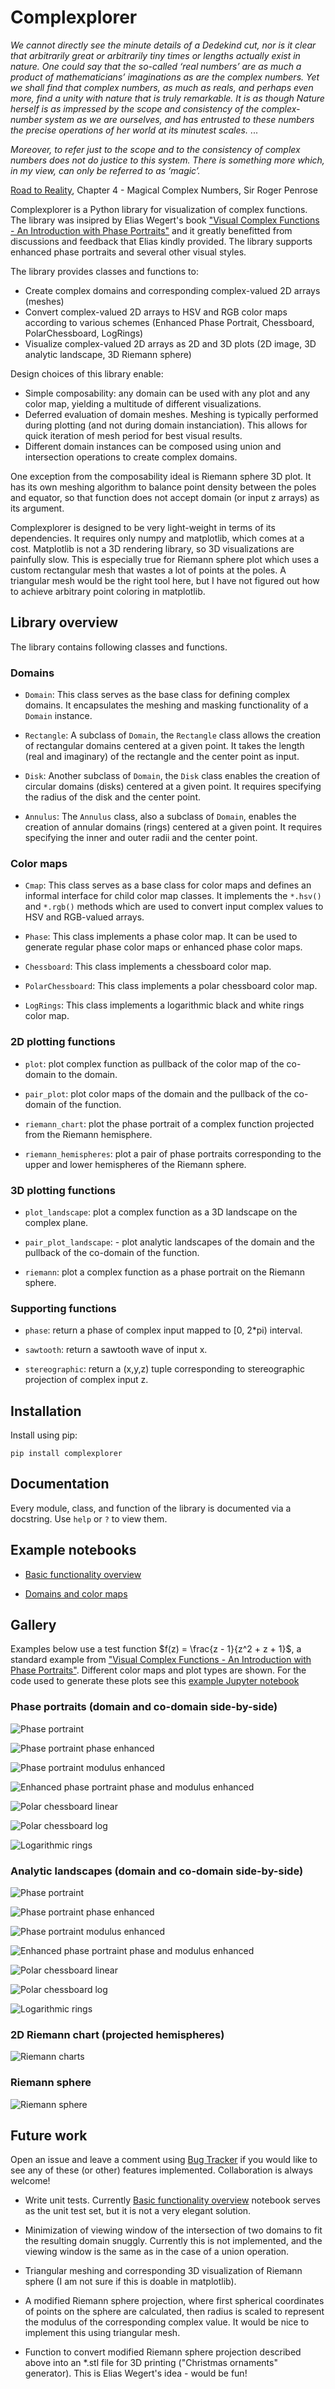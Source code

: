 # Complexplorer

*We cannot directly see the minute details of a Dedekind cut, nor is it clear that arbitrarily great or
arbitrarily tiny times or lengths actually exist in nature. One could say that 
the so-called ‘real numbers’ are as much a product of mathematicians’ 
imaginations as are the complex numbers. Yet we shall find that complex 
numbers, as much as reals, and perhaps even more, find a unity with 
nature that is truly remarkable. It is as though Nature herself is as 
impressed by the scope and consistency of the complex-number system 
as we are ourselves, and has entrusted to these numbers the precise 
operations of her world at its minutest scales.* ...

*Moreover, to refer just to the scope and to the consistency of complex 
numbers does not do justice to this system. There is something more 
which, in my view, can only be referred to as ‘magic’.*

[Road to Reality](https://www.ams.org/notices/200606/rev-blank.pdf), Chapter 4 - Magical Complex Numbers, Sir Roger Penrose

Complexplorer is a Python library for visualization of complex functions. 
The library was insipred by Elias Wegert's book ["Visual Complex Functions - An Introduction with Phase Portraits"](https://link.springer.com/book/10.1007/978-3-0348-0180-5) and it greatly benefitted from discussions and feedback that Elias kindly provided. The library supports enhanced phase portraits and 
several other visual styles. 

The library provides classes and functions to:  

* Create complex domains and corresponding complex-valued 2D arrays (meshes)
* Convert complex-valued 2D arrays to HSV and RGB color maps according to various schemes (Enhanced Phase Portrait, Chessboard, PolarChessboard, LogRings)
* Visualize complex-valued 2D arrays as 2D and 3D plots (2D image, 3D analytic landscape, 3D Riemann sphere)

Design choices of this library enable:  

* Simple composability: any domain can be used with any plot and any color map, yielding a multitude of different visualizations.
* Deferred evaluation of domain meshes. Meshing is typically performed during plotting (and not during domain instanciation). This allows for quick iteration of mesh period for best visual results.
* Different domain instances can be composed using union and intersection operations to create complex domains.

One exception from the composability ideal is Riemann sphere 3D plot. It has its own meshing algorithm to balance point density between the poles and equator, so that function does not accept domain (or input z arrays) as its argument.

Complexplorer is designed to be very light-weight in terms of its dependencies. It requires only numpy and matplotlib, which comes at a cost. 
Matplotlib is not a 3D rendering library, so 3D visualizations are painfully slow. This is especially true for Riemann sphere plot which uses 
a custom rectangular mesh that wastes a lot of points at the poles. A triangular mesh would be the right tool here, but I have not figured out how to achieve arbitrary point coloring in matplotlib.

## Library overview

The library contains following classes and functions.

### Domains

* `Domain`: This class serves as the base class for defining complex domains. It encapsulates 
the meshing and masking functionality of a `Domain` instance.

* `Rectangle`: A subclass of `Domain`, the `Rectangle` class allows the creation of rectangular domains centered at a given point. 
It takes the length (real and imaginary) of the rectangle and the center point as input.

* `Disk`: Another subclass of `Domain`, the `Disk` class enables the creation of circular domains (disks) centered at a given point.
It requires specifying the radius of the disk and the center point.

* `Annulus`: The `Annulus` class, also a subclass of `Domain`, enables the creation of annular domains (rings) centered at a given point.
It requires specifying the inner and outer radii and the center point.

### Color maps

* `Cmap`: This class serves as a base class for color maps and defines 
an informal interface for child color map classes. It implements 
the `*.hsv()` and `*.rgb()` methods which are used to convert 
input complex values to HSV and RGB-valued arrays.

* `Phase`: This class implements a phase color map. It can be used
to generate regular phase color maps or enhanced phase color maps.

* `Chessboard`: This class implements a chessboard color map.

* `PolarChessboard`: This class implements a polar chessboard color map.

* `LogRings`: This class implements a logarithmic black and white rings color map.

### 2D plotting functions

* `plot`: plot complex function as pullback of the color map of the co-domain to the domain.

* `pair_plot`: plot color maps of the domain and the pullback of the co-domain of the function.

* `riemann_chart`: plot the phase portrait of a complex function projected from the Riemann hemisphere.

* `riemann_hemispheres`: plot a pair of phase portraits corresponding to the upper and lower hemispheres of the Riemann sphere.

### 3D plotting functions

* `plot_landscape`: plot a complex function as a 3D landscape on the complex plane.

* `pair_plot_landscape`: - plot analytic landscapes of the domain and the pullback of the co-domain of the function.

* `riemann`: plot a complex function as a phase portrait on the Riemann sphere.

### Supporting functions

* `phase`: return a phase of complex input mapped to [0, 2*pi) interval.

* `sawtooth`: return a sawtooth wave of input x.

* `stereographic`: return a (x,y,z) tuple corresponding to stereographic projection of complex input z.

## Installation

Install using pip:

```
pip install complexplorer
```

## Documentation

Every module, class, and function of the library is documented via a docstring. Use `help` or `?` to view them.

## Example notebooks

* [Basic functionality overview](https://github.com/kuvychko/complexplorer/tree/main/examples/plots_example.ipynb)

* [Domains and color maps](https://github.com/kuvychko/complexplorer/tree/main/examples/domains_cmaps_example.ipynb)

## Gallery

Examples below use a test function $f(z) = \frac{z - 1}{z^2 + z + 1}$, a standard example from ["Visual Complex Functions - An Introduction with Phase Portraits"](https://link.springer.com/book/10.1007/978-3-0348-0180-5). Different color maps and plot types are shown. For the code used to generate these plots see this [example Jupyter notebook](https://github.com/kuvychko/complexplorer/tree/main/examples/plot_example.ipynb)

### Phase portraits (domain and co-domain side-by-side)

![Phase portraint](https://github.com/kuvychko/complexplorer/blob/main/examples/gallery/Phase_portrait_2d.png?raw=true)


![Phase portraint phase enhanced](https://github.com/kuvychko/complexplorer/blob/main/examples/gallery/Phase_portrait_phase_enhanced_2d.png?raw=true)

![Phase portraint modulus enhanced](https://github.com/kuvychko/complexplorer/blob/main/examples/gallery/Phase_portrait_modulus_enhanced_2d.png?raw=true)

![Enhanced phase portraint phase and modulus enhanced](https://github.com/kuvychko/complexplorer/blob/main/examples/gallery/Enhanced_phase_portrait_phase_and_modulus_enhanced_2d.png?raw=true)

![Polar chessboard linear](https://github.com/kuvychko/complexplorer/blob/main/examples/gallery/Polar_chessboard_linear_modulus_spacing_2d.png?raw=true)

![Polar chessboard log](https://github.com/kuvychko/complexplorer/blob/main/examples/gallery/Polar_chessboard_log_modulus_spacing_2d.png?raw=true)

![Logarithmic rings](https://github.com/kuvychko/complexplorer/blob/main/examples/gallery/Logarithmic_rings_2d.png?raw=true)

### Analytic landscapes  (domain and co-domain side-by-side)

![Phase portraint](https://github.com/kuvychko/complexplorer/blob/main/examples/gallery/Phase_portrait_3d.png?raw=true)

![Phase portraint phase enhanced](https://github.com/kuvychko/complexplorer/blob/main/examples/gallery/Phase_portrait_phase_enhanced_3d.png?raw=true)

![Phase portraint modulus enhanced](https://github.com/kuvychko/complexplorer/blob/main/examples/gallery/Phase_portrait_modulus_enhanced_3d.png?raw=true)

![Enhanced phase portraint phase and modulus enhanced](https://github.com/kuvychko/complexplorer/blob/main/examples/gallery/Enhanced_phase_portrait_phase_and_modulus_enhanced_3d.png?raw=true)

![Polar chessboard linear](https://github.com/kuvychko/complexplorer/blob/main/examples/gallery/Polar_chessboard_linear_modulus_spacing_3d.png?raw=true)

![Polar chessboard log](https://github.com/kuvychko/complexplorer/blob/main/examples/gallery/Polar_chessboard_log_modulus_spacing_3d.png?raw=true)

![Logarithmic rings](https://github.com/kuvychko/complexplorer/blob/main/examples/gallery/Logarithmic_rings_3d.png?raw=true)

### 2D Riemann chart (projected hemispheres)

![Riemann charts](https://github.com/kuvychko/complexplorer/blob/main/examples/gallery/riemann_chart_2d.png?raw=true)

### Riemann sphere

![Riemann sphere](https://github.com/kuvychko/complexplorer/blob/main/examples/gallery/riemann_sphere_3d.png?raw=true)

## Future work

Open an issue and leave a comment using [Bug Tracker](https://github.com/kuvychko/complexplorer/issues) if you would like to see any of these (or other) features implemented. Collaboration is always welcome!

* Write unit tests. Currently [Basic functionality overview](https://github.com/kuvychko/complexplorer/tree/main/examples/plots_example.ipynb) notebook serves as the unit test set, but it is not a very elegant solution.

* Minimization of viewing window of the intersection of two domains to fit the resulting domain snuggly. Currently this is not implemented, and the viewing window is the same as in the case of a union operation.

* Triangular meshing and corresponding 3D visualization of Riemann sphere (I am not sure if this is doable in matplotlib).

* A modified Riemann sphere projection, where first spherical coordinates of points on the sphere are calculated, then radius is scaled to represent the modulus of the corresponding complex value. It would be nice to implement this using triangular mesh.

* Function to convert modified Riemann sphere projection described above into an *.stl file for 3D printing ("Christmas ornaments" generator). This is Elias Wegert's idea - would be fun!
